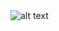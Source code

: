 <img src="https://github.com/chandradeoarya/dojo-jump/blob/master/kubernetes-memes.jpg?raw=true" alt="alt text" align="middle"/>
